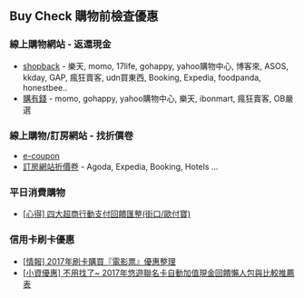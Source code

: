 ## Buy Check 購物前檢查優惠
### 線上購物網站 - 返還現金
* [shopback](https://www.shopback.com.tw/) - 樂天, momo, 17life, gohappy, yahoo購物中心, 博客來, ASOS, kkday, GAP, 瘋狂賣客, udn買東西,  Booking, Expedia, foodpanda, honestbee..
* [購有錢](https://www.goyomoney.com.tw/) - momo, gohappy, yahoo購物中心, 樂天, ibonmart, 瘋狂賣客, OB嚴選

### 線上購物/訂房網站 - 找折價卷
* [e-coupon](https://www.ptt.cc/bbs/e-coupon/index.html)
* [訂房網站折價卷](https://www.google.com.tw/webhp?sourceid=chrome-instant&ion=1&espv=2&ie=UTF-8#q=Agoda+Expedia+Booking) - Agoda, Expedia, Booking, Hotels ...

### 平日消費購物
* [[心得] 四大超商行動支付回饋匯整(街口/歐付寶)](http://someguytw.blogspot.tw/2017/01/JKos-Allpay-LinePay-Payback.html)

### 信用卡刷卡優惠
* [[情報] 2017年刷卡購買『電影票』優惠整理](http://ccwrenee.pixnet.net/blog/post/316198527-%EF%BD%9C%E4%BF%A1%E7%94%A8%E5%8D%A1%EF%BD%9C2016%E5%B9%B4%E5%85%A8%E5%8F%B0%E4%BF%A1%E7%94%A8%E5%8D%A1%E7%9C%8B%E9%9B%BB%E5%BD%B1%E6%87%B6%E4%BA%BA%E5%8C%85%E6%95%B4%E7%90%86)
* [[小資優惠] 不用找了~ 2017年悠遊聯名卡自動加值現金回饋懶人包與比較推薦表](http://someguytw.blogspot.tw/2017/01/2017-EasyCard-Auto-Load-Payback.html)
